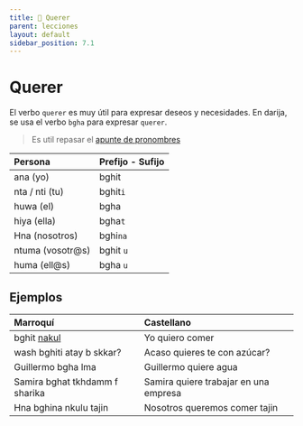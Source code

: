 ```yaml
---
title: 📖 Querer
parent: lecciones
layout: default
sidebar_position: 7.1
---
```


# Querer

El verbo `querer` es muy útil para expresar deseos y necesidades. En darija, se usa el verbo `bgha` para expresar `querer`.

> Es util repasar el [apunte de pronombres](../vocabulario/pronombres.md)

| Persona          | Prefijo - Sufijo |
|:-----------------|:-----------------|
| ana (yo)         | bghit            |
| nta / nti (tu)   | bghit`i`         |
| huwa (el)        | bgha             |
| hiya (ella)      | bgha`t`          |
| Hna  (nosotros)  | bghi`na`         |
| ntuma (vosotr@s) | bghit `u`        |
| huma  (ell@s)    | bgha `u`         |


## Ejemplos

| Marroquí                       | Castellano                            |
|:-------------------------------|:--------------------------------------|
| bghit [nakul](../verbos/comer) | Yo quiero comer                       |
| wash bghiti atay b skkar?      | Acaso quieres te con azúcar?          |
| Guillermo bgha lma             | Guillermo quiere agua                 |
| Samira bghat tkhdamm f sharika | Samira quiere trabajar en una empresa |
| Hna bghina nkulu tajin         | Nosotros queremos comer tajin         |
